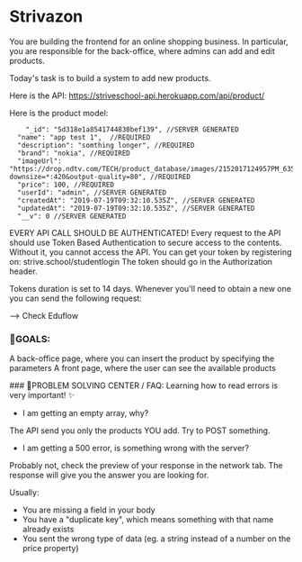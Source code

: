# Strivazon

You are building the frontend for an online shopping business. In particular, you are responsible for the back-office, where admins can add and edit products.

Today's task is to build a system to add new products.

Here is the API: https://striveschool-api.herokuapp.com/api/product/

Here is the product model:

```
	"_id": "5d318e1a8541744830bef139", //SERVER GENERATED
  "name": "app test 1",  //REQUIRED
  "description": "somthing longer", //REQUIRED
  "brand": "nokia", //REQUIRED
  "imageUrl": "https://drop.ndtv.com/TECH/product_database/images/2152017124957PM_635_nokia_3310.jpeg?downsize=*:420&output-quality=80", //REQUIRED
  "price": 100, //REQUIRED
  "userId": "admin", //SERVER GENERATED
  "createdAt": "2019-07-19T09:32:10.535Z", //SERVER GENERATED
  "updatedAt": "2019-07-19T09:32:10.535Z", //SERVER GENERATED
  "__v": 0 //SERVER GENERATED
```

EVERY API CALL SHOULD BE AUTHENTICATED! Every request to the API should use Token Based Authentication to secure access to the contents. Without it, you cannot access the API. You can get your token by registering on: strive.school/studentlogin The token should go in the Authorization header.

Tokens duration is set to 14 days. Whenever you'll need to obtain a new one you can send the following request:

--> Check Eduflow

### 🎯GOALS:

A back-office page, where you can insert the product by specifying the parameters
A front page, where the user can see the available products

### 🔴PROBLEM SOLVING CENTER / FAQ:
Learning how to read errors is very important! ✨

-   I am getting an empty array, why?

The API send you only the products YOU add. Try to POST something.

-   I am getting a 500 error, is something wrong with the server?

Probably not, check the preview of your response in the network tab. The response will give you the answer you are looking for.

Usually:

-   You are missing a field in your body
-   You have a "duplicate key", which means something with that name already exists
-   You sent the wrong type of data (eg. a string instead of a number on the price property)
